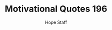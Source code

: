 ---
image: /assets/img/mq/mq_196_lamott.png
title: Motivational Quotes 196
categories:
  - Motivational Quotes
author: Hope Staff
notes: Motivational Quotes 196
embed: >-
  EMBED_GOES_HERE
transcript: >-
  SOME LINES OF TEXT START HERE
---